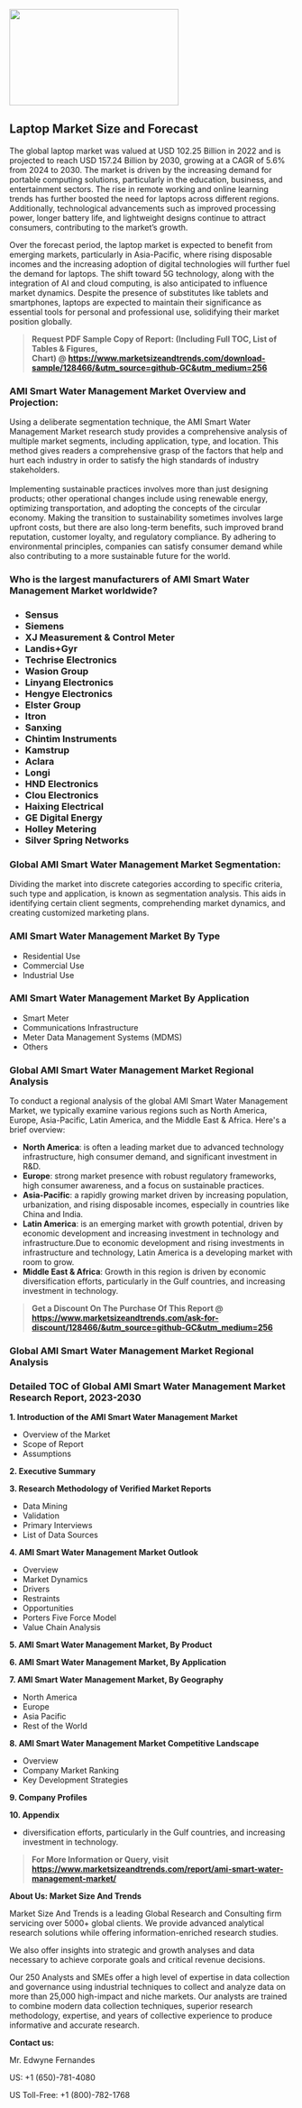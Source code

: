 <p><img class="alignnone size-medium wp-image-20088" src="https://ffe5etoiles.com/wp-content/uploads/2024/12/MST1-300x171.png" alt="" width="300" height="171" /></p><h2>Laptop Market Size and Forecast</h2><p>The global laptop market was valued at USD 102.25 Billion in 2022 and is projected to reach USD 157.24 Billion by 2030, growing at a CAGR of 5.6% from 2024 to 2030. The market is driven by the increasing demand for portable computing solutions, particularly in the education, business, and entertainment sectors. The rise in remote working and online learning trends has further boosted the need for laptops across different regions. Additionally, technological advancements such as improved processing power, longer battery life, and lightweight designs continue to attract consumers, contributing to the market’s growth.</p><p>Over the forecast period, the laptop market is expected to benefit from emerging markets, particularly in Asia-Pacific, where rising disposable incomes and the increasing adoption of digital technologies will further fuel the demand for laptops. The shift toward 5G technology, along with the integration of AI and cloud computing, is also anticipated to influence market dynamics. Despite the presence of substitutes like tablets and smartphones, laptops are expected to maintain their significance as essential tools for personal and professional use, solidifying their market position globally.</p></p><blockquote id="" class=""><strong>Request PDF Sample Copy of Report: (Including Full TOC, List of Tables &amp; Figures, Chart)&nbsp;@&nbsp;<strong><a href="https://www.marketsizeandtrends.com/download-sample/128466/&utm_source=github-GC&utm_medium=256" target="_blank">https://www.marketsizeandtrends.com/download-sample/128466/&utm_source=github-GC&utm_medium=256</a></strong></strong></blockquote><h3 id="" class="">AMI Smart Water Management Market&nbsp;Overview and Projection:</h3><p id="" class="">Using a deliberate segmentation technique, the AMI Smart Water Management Market research study provides a comprehensive analysis of multiple market segments, including application, type, and location. This method gives readers a comprehensive grasp of the factors that help and hurt each industry in order to satisfy the high standards of industry stakeholders. <br /> <br />Implementing sustainable practices involves more than just designing products; other operational changes include using renewable energy, optimizing transportation, and adopting the concepts of the circular economy. Making the transition to sustainability sometimes involves large upfront costs, but there are also long-term benefits, such improved brand reputation, customer loyalty, and regulatory compliance. By adhering to environmental principles, companies can satisfy consumer demand while also contributing to a more sustainable future for the world.</p><h3 id="" class="">Who is the largest manufacturers of&nbsp;AMI Smart Water Management Market worldwide?</h3><h3 class=""><p><ul><li>Sensus </li><li> Siemens </li><li> XJ Measurement & Control Meter </li><li> Landis+Gyr </li><li> Techrise Electronics </li><li> Wasion Group </li><li> Linyang Electronics </li><li> Hengye Electronics </li><li> Elster Group </li><li> Itron </li><li> Sanxing </li><li> Chintim Instruments </li><li> Kamstrup </li><li> Aclara </li><li> Longi </li><li> HND Electronics </li><li> Clou Electronics </li><li> Haixing Electrical </li><li> GE Digital Energy </li><li> Holley Metering </li><li> Silver Spring Networks</li></ul></p></h3><h3 id="" class="">Global&nbsp;AMI Smart Water Management Market Segmentation:</h3><p id="" class="">Dividing the market into discrete categories according to specific criteria, such type and application, is known as segmentation analysis. This aids in identifying certain client segments, comprehending market dynamics, and creating customized marketing plans.</p><h3 id="" class="">AMI Smart Water Management Market&nbsp;By Type</h3><p><p><ul><li>Residential Use</li><li> Commercial Use</li><li> Industrial Use </p></li></ul></p></p><h3 id="" class="">AMI Smart Water Management Market&nbsp;By Application</h3><p class=""><p><ul><li>Smart Meter</li><li> Communications Infrastructure</li><li> Meter Data Management Systems (MDMS)</li><li> Others</li></ul></p></p><h3 id="" class="">Global AMI Smart Water Management Market Regional Analysis</h3><p id="" class="">To conduct a regional analysis of the global AMI Smart Water Management Market, we typically examine various regions such as North America, Europe, Asia-Pacific, Latin America, and the Middle East &amp; Africa. Here's a brief overview:</p><ul><li><strong>North America</strong>: is often a leading market due to advanced technology infrastructure, high consumer demand, and significant investment in R&amp;D.</li><li><strong>Europe</strong>: strong market presence with robust regulatory frameworks, high consumer awareness, and a focus on sustainable practices.</li><li><strong>Asia-Pacific</strong>: a rapidly growing market driven by increasing population, urbanization, and rising disposable incomes, especially in countries like China and India.</li><li><strong>Latin America</strong>: is an emerging market with growth potential, driven by economic development and increasing investment in technology and infrastructure.Due to economic development and rising investments in infrastructure and technology, Latin America is a developing market with room to grow.</li><li><strong>Middle East &amp; Africa</strong>: Growth in this region is driven by economic diversification efforts, particularly in the Gulf countries, and increasing investment in technology.</li></ul><blockquote id="" class=""><strong>Get a Discount On The Purchase Of This Report @ <strong><a href="https://www.marketsizeandtrends.com/ask-for-discount/128466/&utm_source=github-GC&utm_medium=256" target="_blank">https://www.marketsizeandtrends.com/ask-for-discount/128466/&utm_source=github-GC&utm_medium=256</a></strong></strong></blockquote><h3 id="" class="">Global AMI Smart Water Management Market Regional Analysis</h3><h3 id="" class="">Detailed TOC of Global AMI Smart Water Management Market Research Report, 2023-2030</h3><p id="" class=""><strong>1. Introduction of the AMI Smart Water Management Market</strong></p><ul><li>Overview of the Market</li><li>Scope of Report</li><li>Assumptions</li></ul><p id="" class=""><strong>2. Executive Summary</strong></p><p id="" class=""><strong>3. Research Methodology of Verified Market Reports</strong></p><ul><li>Data Mining</li><li>Validation</li><li>Primary Interviews</li><li>List of Data Sources</li></ul><p id="" class=""><strong>4. AMI Smart Water Management Market Outlook</strong></p><ul><li>Overview</li><li>Market Dynamics</li><li>Drivers</li><li>Restraints</li><li>Opportunities</li><li>Porters Five Force Model</li><li>Value Chain Analysis</li></ul><p id="" class=""><strong>5. AMI Smart Water Management Market, By Product</strong></p><p id="" class=""><strong>6. AMI Smart Water Management Market, By Application</strong></p><p id="" class=""><strong>7. AMI Smart Water Management Market, By Geography</strong></p><ul><li>North America</li><li>Europe</li><li>Asia Pacific</li><li>Rest of the World</li></ul><p id="" class=""><strong>8. AMI Smart Water Management Market Competitive Landscape</strong></p><ul><li>Overview</li><li>Company Market Ranking</li><li>Key Development Strategies</li></ul><p id="" class=""><strong>9. Company Profiles</strong></p><p id="" class=""><strong>10. Appendix</strong></p><ul><li>diversification efforts, particularly in the Gulf countries, and increasing investment in technology.</li></ul><blockquote id="" class=""><strong>For More Information or Query, visit <strong><strong><a href="https://www.marketsizeandtrends.com/report/ami-smart-water-management-market/" target="_blank">https://www.marketsizeandtrends.com/report/ami-smart-water-management-market/</a></strong></strong></strong></blockquote><p id="" class=""><strong>About Us: Market Size And Trends</strong></p><p id="" class="">Market Size And Trends is a leading Global Research and Consulting firm servicing over 5000+ global clients. We provide advanced analytical research solutions while offering information-enriched research studies.</p><p id="" class="">We also offer insights into strategic and growth analyses and data necessary to achieve corporate goals and critical revenue decisions.</p><p id="" class="">Our 250 Analysts and SMEs offer a high level of expertise in data collection and governance using industrial techniques to collect and analyze data on more than 25,000 high-impact and niche markets. Our analysts are trained to combine modern data collection techniques, superior research methodology, expertise, and years of collective experience to produce informative and accurate research.</p><p id="" class=""><strong>Contact us:</strong></p><p id="" class="">Mr. Edwyne Fernandes</p><p id="" class="">US: +1 (650)-781-4080</p><p id="" class="">US Toll-Free: +1 (800)-782-1768</p>

